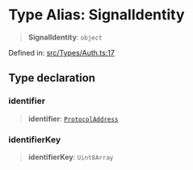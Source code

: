 # Type Alias: SignalIdentity

> **SignalIdentity**: `object`

Defined in: [src/Types/Auth.ts:17](https://github.com/Fokusdotid/bail/blob/3bd64a6fd6e8fc52d3ec9ba842534bed26103555/src/Types/Auth.ts#L17)

## Type declaration

### identifier

> **identifier**: [`ProtocolAddress`](ProtocolAddress.md)

### identifierKey

> **identifierKey**: `Uint8Array`
